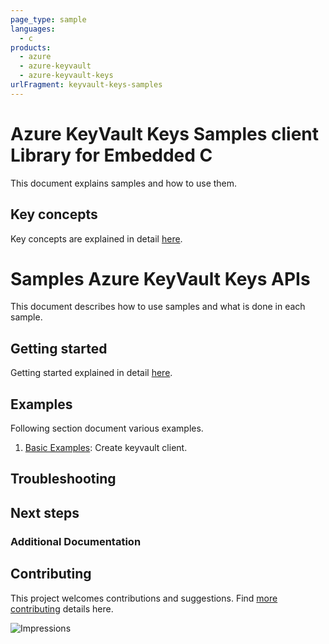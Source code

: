 ```yaml
---
page_type: sample
languages:
  - c
products:
  - azure
  - azure-keyvault
  - azure-keyvault-keys
urlFragment: keyvault-keys-samples
---
```


# Azure KeyVault Keys Samples client Library for Embedded C
This document explains samples and how to use them.

## Key concepts
Key concepts are explained in detail [here][SDK_README_KEY_CONCEPTS].

# Samples Azure KeyVault Keys APIs
This document describes how to use samples and what is done in each sample.

## Getting started
Getting started explained in detail [here][SDK_README_GETTING_STARTED].

## Examples
   Following section document various examples.

1. [Basic Examples][samples_basic]: Create keyvault client.

## Troubleshooting


## Next steps


###  Additional Documentation


## Contributing
This project welcomes contributions and suggestions. Find [more contributing][SDK_README_CONTRIBUTING] details here.

<!-- LINKS -->
[BLOB_SDK_README]: https://github.com/Azure/azure-sdk-for-c/blob/master/sdk/storage/blobs/README.md
[SDK_README_CONTRIBUTING]: https://github.com/Azure/azure-sdk-for-c/blob/master/CONTRIBUTING.md
[SDK_README_GETTING_STARTED]: https://github.com/Azure/azure-sdk-for-c/blob/master/README.md#getting-started
[SDK_README_KEY_CONCEPTS]: ../README.md#key-concepts
[samples_basic]: src/keys_client_example.c

![Impressions](https://azure-sdk-impressions.azurewebsites.net/api/impressions/azure-sdk-for-c%2Fsdk%2Fkeyvault%2Fkeys%2Fsamples%2FREADME.png)
